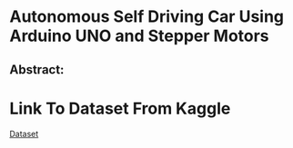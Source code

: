 # Autonomous Self Driving Car Using Arduino UNO and Stepper Motors
## Abstract:




# Link To Dataset From Kaggle
[Dataset]([https://pages.github.com/](https://www.kaggle.com/datasets/karthika95/pedestrian-detection)https://www.kaggle.com/datasets/karthika95/pedestrian-detection)

